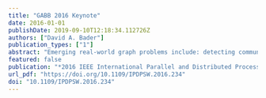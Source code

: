 ```yaml
---
title: "GABB 2016 Keynote"
date: 2016-01-01
publishDate: 2019-09-10T12:18:34.112726Z
authors: ["David A. Bader"]
publication_types: ["1"]
abstract: "Emerging real-world graph problems include: detecting community structure in large social networks; improving the resilience of the electric power grid; and detecting and preventing disease in human populations. Unlike traditional applications in computational science and engineering, solving these problems at scale often raises new challenges because of the sparsity and lack of locality in the data, the need for additional research on scalable algorithms and development of frameworks for solving these problems on high performance computers, and the need for improved models that also capture the noise and bias inherent in the torrential data streams. In this talk, I will discuss opportunities and challenges in massive data-intensive computing for applications in computational science and engineering."
featured: false
publication: "*2016 IEEE International Parallel and Distributed Processing Symposium Workshops, IPDPS Workshops 2016, Chicago, IL, USA, May 23-27, 2016*"
url_pdf: "https://doi.org/10.1109/IPDPSW.2016.234"
doi: "10.1109/IPDPSW.2016.234"
---
```


